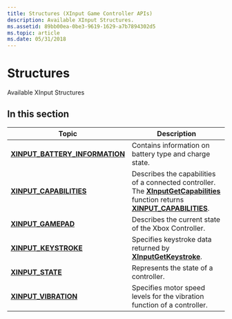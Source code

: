 ```yaml
---
title: Structures (XInput Game Controller APIs)
description: Available XInput Structures.
ms.assetid: 89bb00ea-0be3-9619-1629-a7b7894302d5
ms.topic: article
ms.date: 05/31/2018
---
```


# Structures

Available XInput Structures

## In this section

| Topic                                                                         | Description                                                                                                                                                                                        |
|-------------------------------------------------------------------------------|----------------------------------------------------------------------------------------------------------------------------------------------------------------------------------------------------|
| [**XINPUT\_BATTERY\_INFORMATION**](/windows/desktop/api/XInput/ns-xinput-xinput_battery_information)<br/> | Contains information on battery type and charge state.<br/>                                                                                                                                  |
| [**XINPUT\_CAPABILITIES**](/windows/desktop/api/XInput/ns-xinput-xinput_capabilities)<br/>                | Describes the capabilities of a connected controller. The [**XInputGetCapabilities**](/windows/desktop/api/XInput/nf-xinput-xinputgetcapabilities) function returns [**XINPUT\_CAPABILITIES**](/windows/desktop/api/XInput/ns-xinput-xinput_capabilities). <br/> |
| [**XINPUT\_GAMEPAD**](/windows/desktop/api/XInput/ns-xinput-xinput_gamepad)<br/>                          | Describes the current state of the Xbox Controller.<br/>                                                                                                                                 |
| [**XINPUT\_KEYSTROKE**](/windows/desktop/api/XInput/ns-xinput-xinput_keystroke)<br/>                      | Specifies keystroke data returned by [**XInputGetKeystroke**](/windows/desktop/api/XInput/nf-xinput-xinputgetkeystroke).<br/>                                                                                                  |
| [**XINPUT\_STATE**](/windows/desktop/api/XInput/ns-xinput-xinput_state)<br/>                              | Represents the state of a controller.<br/>                                                                                                                                                   |
| [**XINPUT\_VIBRATION**](/windows/desktop/api/XInput/ns-xinput-xinput_vibration)<br/>                      | Specifies motor speed levels for the vibration function of a controller.<br/>                                                                                                                |
